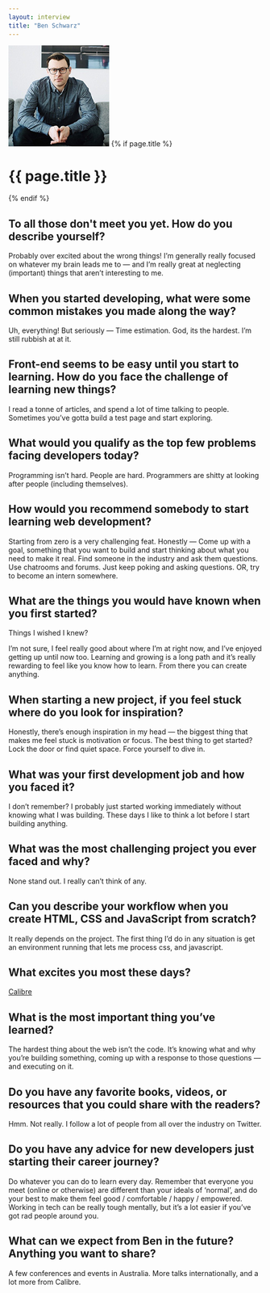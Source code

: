 ```yaml
---
layout: interview
title: "Ben Schwarz"
---
```

<img class="home-section__portrait" src="/images/portrait-ben-schwarz.jpg" alt="Photo Ben Schwarz"  />
{% if page.title %} 
  <h1 class="interviews__h1">{{ page.title }}</h1> 
{% endif %}

## To all those don't meet you yet. How do you describe yourself?

Probably over excited about the wrong things! I’m generally really focused on whatever my brain leads me to — and I’m really great at neglecting (important) things that aren’t interesting to me.

## When you started developing, what were some common mistakes you made along the way?

Uh, everything! But seriously — Time estimation. God, its the hardest. I’m still rubbish at at it. 

## Front-end seems to be easy until you start to learning. How do you face the challenge of learning new things?

I read a tonne of articles, and spend a lot of time talking to people. Sometimes you’ve gotta build a test page and start exploring. 

## What would you qualify as the top few problems facing developers today?

Programming isn’t hard. People are hard. Programmers are shitty at looking after people (including themselves).

## How would you recommend somebody to start learning web development?

Starting from zero is a very challenging feat. Honestly — Come up with a goal, something that you want to build and start thinking about what you need to make it real. Find someone in the industry and ask them questions. Use chatrooms and forums. Just keep poking and asking questions. OR, try to become an intern somewhere. 

## What are the things you would have known when you first started?

Things I wished I knew? 

I’m not sure, I feel really good about where I’m at right now, and I’ve enjoyed getting up until now too. Learning and growing is a long path and it’s really rewarding to feel like you know how to learn. From there you can create anything. 

## When starting a new project, if you feel stuck where do you look for inspiration?

Honestly, there’s enough inspiration in my head — the biggest thing that makes me feel stuck is motivation or focus. The best thing to get started? Lock the door or find quiet space. Force yourself to dive in.

## What was your first development job and how you faced it?

I don’t remember? I probably just started working immediately without knowing what I was building. These days I like to think a lot before I start building anything. 

## What was the most challenging project you ever faced and why?

None stand out. I really can’t think of any.

## Can you describe your workflow when you create HTML, CSS and JavaScript from scratch?

It really depends on the project. The first thing I’d do in any situation is get an environment running that lets me process css, and javascript. 

## What excites you most these days?

[Calibre](https://calibreapp.com)

## What is the most important thing you’ve learned?

The hardest thing about the web isn’t the code. It’s knowing what and why you’re building something, coming up with a response to those questions — and executing on it. 

## Do you have any favorite books, videos, or resources that you could share with the readers?

Hmm. Not really. I follow a lot of people from all over the industry on Twitter. 

## Do you have any advice for new developers just starting their career journey?

Do whatever you can do to learn every day. Remember that everyone you meet (online or otherwise) are different than your ideals of ‘normal’, and do your best to make them feel good / comfortable / happy / empowered. Working in tech can be really tough mentally, but it’s a lot easier if you’ve got rad people around you. 

## What can we expect from Ben in the future? Anything you want to share?

A few conferences and events in Australia. More talks internationally, and a lot more from Calibre. 